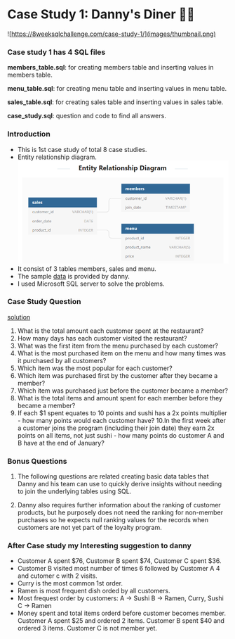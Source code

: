 # Case Study 1: Danny's Diner  🍛🍣
![https://8weeksqlchallenge.com/case-study-1/](images/thumbnail.png)

### Case study 1 has 4 SQL files ###
**members_table.sql**: for creating members table and inserting values in members table.

**menu_table.sql**: for creating menu table and inserting values in menu table.

**sales_table.sql**: for creating sales table and inserting values in sales table.

**case_study.sql**: question and code to find all answers.

### Introduction ###
 - This is 1st case study of total 8 case studies. 
 - Entity relationship diagram.
![](images/er_diagram.png)	
 - It consist of 3 tables members, sales and menu.
 - The sample [data](https://8weeksqlchallenge.com/case-study-1/) is provided by danny.
 - I used Microsoft SQL server to solve the problems. 


### Case Study Question ### 
[solution](https://github.com/mayankdubey1996/SQL_case_study/blob/main/1.Dannys_Diner/solution.md)
1. What is the total amount each customer spent at the restaurant?
2. How many days has each customer visited the restaurant?
3. What was the first item from the menu purchased by each customer?
4. What is the most purchased item on the menu and how many times was it purchased by all customers?
5. Which item was the most popular for each customer?
6. Which item was purchased first by the customer after they became a member?
7. Which item was purchased just before the customer became a member?
8. What is the total items and amount spent for each member before they became a member?
9. If each $1 spent equates to 10 points and sushi has a 2x points multiplier - how many points would each customer have?
10.In the first week after a customer joins the program (including their join date) they earn 2x points on all items, not just sushi - how many points do customer A and B have at the end of January?

### Bonus Questions ###
1. The following questions are related creating basic data tables that Danny and his team can use to quickly derive insights without needing to join the underlying tables using SQL.

2. Danny also requires further information about the ranking of customer products, but he purposely does not need the ranking for non-member purchases so he expects null ranking values for the records when customers are not yet part of the loyalty program.

### After Case study my Interesting suggestion to danny ###

- Customer A spent $76, Customer B spent $74, Customer C spent $36.
- Customer B visited most number of times 6 followed by Customer A 4 and cutomer c with 2 visits.
- Curry is the most common 1st order.
- Ramen is most frequent dish orded by all customers.
- Most frequest order by customers:
				A -> Sushi
				B -> Ramen, Curry, Sushi
				C -> Ramen
- Money spent and total items orderd before customer becomes member.
	Customer A spent $25 and ordered 2 items.
	Customer B spent $40 and ordered 3 items.
	Customer C is not member yet.
